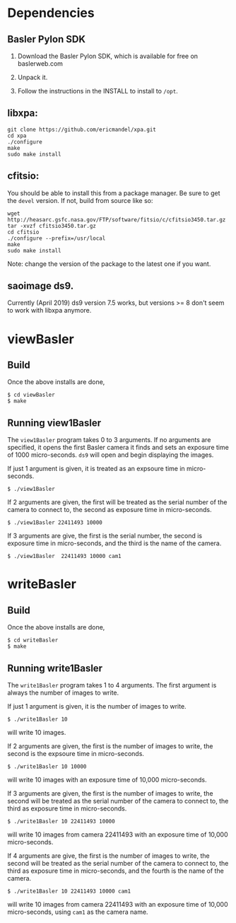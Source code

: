 
# Dependencies

## Basler Pylon SDK
   1) Download the Basler Pylon SDK, which is available for free on baslerweb.com

   2) Unpack it.

   3) Follow the instructions in the INSTALL to install to `/opt`.

## libxpa:
```
git clone https://github.com/ericmandel/xpa.git
cd xpa
./configure
make
sudo make install
```

## cfitsio:
You should be able to install this from a package manager.  Be sure to get the `devel` version.  If not, build from source like so:
```
wget http://heasarc.gsfc.nasa.gov/FTP/software/fitsio/c/cfitsio3450.tar.gz
tar -xvzf cfitsio3450.tar.gz
cd cfitsio
./configure --prefix=/usr/local
make
sudo make install
```
Note: change the version of the package to the latest one if you want.

## saoimage ds9.  
Currently (April 2019) ds9 version 7.5 works, but versions  >= 8 don't seem to work with libxpa anymore.

# viewBasler
## Build
 Once the above installs are done,
```
$ cd viewBasler
$ make
```

## Running view1Basler

The `view1Basler` program takes 0 to 3 arguments.  If no arguments are specified, it opens the first Basler camera it finds and sets an exposure time of 1000 micro-seconds.  `ds9` will open and begin displaying the images.

If just 1 argument is given, it is treated as an expsoure time in micro-seconds.
```
$ ./view1Basler
```

If 2 arguments are given, the first will be treated as the serial number of the camera to connect to, the second as exposure time in micro-seconds.
```
$ ./view1Basler 22411493 10000
```

If 3 arguments are give, the first is the serial number, the second is exposure time in micro-seconds, and the third is the name of the camera.
```
$ ./view1Basler  22411493 10000 cam1
```

# writeBasler
## Build
 Once the above installs are done,
```
$ cd writeBasler
$ make
```

## Running write1Basler

The `write1Basler` program takes 1 to 4 arguments.  The first argument is always the number of images to write.

If just 1 argument is given, it is the number of images to write.
```
$ ./write1Basler 10
```
will write 10 images.

If 2 arguments are given, the first is the number of images to write, the second is the expsoure time in micro-seconds.
```
$ ./write1Basler 10 10000
```
will write 10 images with an exposure time of 10,000 micro-seconds.

If 3 arguments are given, the first is the number of images to write, the second will be treated as the serial number of the camera to connect to, the third as exposure time in micro-seconds.
```
$ ./write1Basler 10 22411493 10000
```
will write 10 images from camera 22411493 with an exposure time of 10,000 micro-seconds.

If 4 arguments are give, the first is the number of images to write, the second will be treated as the serial number of the camera to connect to, the third as exposure time in micro-seconds, and the fourth is the name of the camera.
```
$ ./write1Basler 10 22411493 10000 cam1
```
will write 10 images from camera 22411493 with an exposure time of 10,000 micro-seconds, using `cam1` as the camera name.
